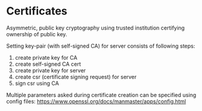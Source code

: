 # Certificates
Asymmetric, public key cryptography using trusted institution certifying ownership of public key.

Setting key-pair (with self-signed CA) for server consists of following steps:

1. create private key for CA
2. create self-signed CA cert
3. create private key for server
4. create csr (certificate signing request) for server
5. sign csr using CA

Multiple parameters asked during certificate creation can be specified using config files:
https://www.openssl.org/docs/manmaster/apps/config.html
